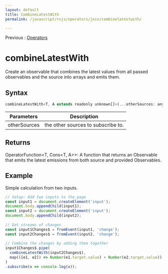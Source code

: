 ```yaml
---
layout: default
title: CombineLatestWith
permalink: /javascript/rxjs/operators/join/combinelatestwith/

---
```


Previous : [Operators](../../operators.md)

# combineLatestWith

Create an observable that combines the latest values from all passed observables and the source into arrays and emits them.


## Syntax 

```javascript
combineLatestWith<T, A extends readonly unknown[]>(...otherSources: any[]): OperatorFunction<T, Cons<T, A>>
```

| Parameters | Description |
| ---------- | ----------- |
| otherSources | the other sources to subscribe to. |


## Returns

OperatorFunction<T, Cons<T, A>>: A function that returns an Observable that emits the latest emissions from both source and provided Observables.


## Example

Simple calculation from two inputs.

```javascript
// Setup: Add two inputs to the page
const input1 = document.createElement('input');
document.body.appendChild(input1);
const input2 = document.createElement('input');
document.body.appendChild(input2);
 
// Get streams of changes
const input1Changes$ = fromEvent(input1, 'change');
const input2Changes$ = fromEvent(input2, 'change');
 
// Combine the changes by adding them together
input1Changes$.pipe(
  combineLatestWith(input2Changes$),
  map(([e1, e2]) => Number(e1.target.value) + Number(e2.target.value)),
)
.subscribe(x => console.log(x));
```